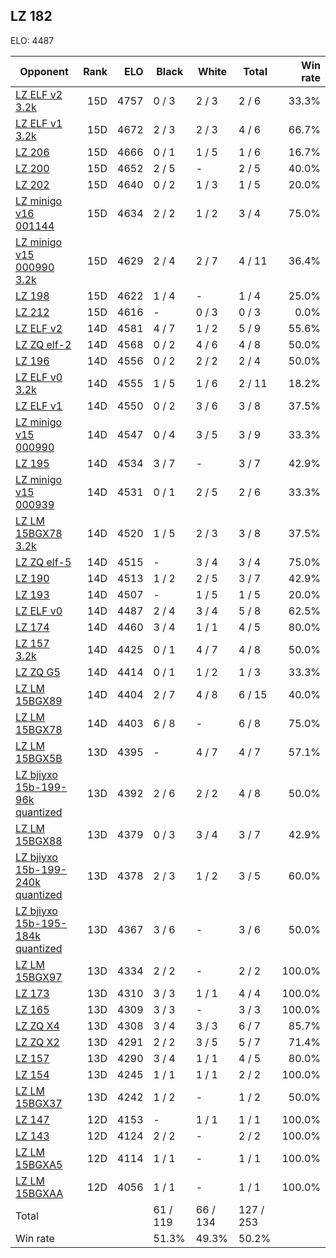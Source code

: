 ## LZ 182 ##

ELO: 4487

Opponent | Rank | ELO | Black | White | Total | Win rate
---------|-----:|----:|-------|-------|-------|-------:
[LZ ELF v2 3.2k](LZ%20ELF%20v2%203.2k.md) | 15D | 4757 | 0 / 3 | 2 / 3 | 2 / 6 | 33.3%
[LZ ELF v1 3.2k](LZ%20ELF%20v1%203.2k.md) | 15D | 4672 | 2 / 3 | 2 / 3 | 4 / 6 | 66.7%
[LZ 206](LZ%20206.md) | 15D | 4666 | 0 / 1 | 1 / 5 | 1 / 6 | 16.7%
[LZ 200](LZ%20200.md) | 15D | 4652 | 2 / 5 | - | 2 / 5 | 40.0%
[LZ 202](LZ%20202.md) | 15D | 4640 | 0 / 2 | 1 / 3 | 1 / 5 | 20.0%
[LZ minigo v16 001144](LZ%20minigo%20v16%20001144.md) | 15D | 4634 | 2 / 2 | 1 / 2 | 3 / 4 | 75.0%
[LZ minigo v15 000990 3.2k](LZ%20minigo%20v15%20000990%203.2k.md) | 15D | 4629 | 2 / 4 | 2 / 7 | 4 / 11 | 36.4%
[LZ 198](LZ%20198.md) | 15D | 4622 | 1 / 4 | - | 1 / 4 | 25.0%
[LZ 212](LZ%20212.md) | 15D | 4616 | - | 0 / 3 | 0 / 3 | 0.0%
[LZ ELF v2](LZ%20ELF%20v2.md) | 14D | 4581 | 4 / 7 | 1 / 2 | 5 / 9 | 55.6%
[LZ ZQ elf-2](LZ%20ZQ%20elf-2.md) | 14D | 4568 | 0 / 2 | 4 / 6 | 4 / 8 | 50.0%
[LZ 196](LZ%20196.md) | 14D | 4556 | 0 / 2 | 2 / 2 | 2 / 4 | 50.0%
[LZ ELF v0 3.2k](LZ%20ELF%20v0%203.2k.md) | 14D | 4555 | 1 / 5 | 1 / 6 | 2 / 11 | 18.2%
[LZ ELF v1](LZ%20ELF%20v1.md) | 14D | 4550 | 0 / 2 | 3 / 6 | 3 / 8 | 37.5%
[LZ minigo v15 000990](LZ%20minigo%20v15%20000990.md) | 14D | 4547 | 0 / 4 | 3 / 5 | 3 / 9 | 33.3%
[LZ 195](LZ%20195.md) | 14D | 4534 | 3 / 7 | - | 3 / 7 | 42.9%
[LZ minigo v15 000939](LZ%20minigo%20v15%20000939.md) | 14D | 4531 | 0 / 1 | 2 / 5 | 2 / 6 | 33.3%
[LZ LM 15BGX78 3.2k](LZ%20LM%2015BGX78%203.2k.md) | 14D | 4520 | 1 / 5 | 2 / 3 | 3 / 8 | 37.5%
[LZ ZQ elf-5](LZ%20ZQ%20elf-5.md) | 14D | 4515 | - | 3 / 4 | 3 / 4 | 75.0%
[LZ 190](LZ%20190.md) | 14D | 4513 | 1 / 2 | 2 / 5 | 3 / 7 | 42.9%
[LZ 193](LZ%20193.md) | 14D | 4507 | - | 1 / 5 | 1 / 5 | 20.0%
[LZ ELF v0](LZ%20ELF%20v0.md) | 14D | 4487 | 2 / 4 | 3 / 4 | 5 / 8 | 62.5%
[LZ 174](LZ%20174.md) | 14D | 4460 | 3 / 4 | 1 / 1 | 4 / 5 | 80.0%
[LZ 157 3.2k](LZ%20157%203.2k.md) | 14D | 4425 | 0 / 1 | 4 / 7 | 4 / 8 | 50.0%
[LZ ZQ G5](LZ%20ZQ%20G5.md) | 14D | 4414 | 0 / 1 | 1 / 2 | 1 / 3 | 33.3%
[LZ LM 15BGX89](LZ%20LM%2015BGX89.md) | 14D | 4404 | 2 / 7 | 4 / 8 | 6 / 15 | 40.0%
[LZ LM 15BGX78](LZ%20LM%2015BGX78.md) | 14D | 4403 | 6 / 8 | - | 6 / 8 | 75.0%
[LZ LM 15BGX5B](LZ%20LM%2015BGX5B.md) | 13D | 4395 | - | 4 / 7 | 4 / 7 | 57.1%
[LZ bjiyxo 15b-199-96k quantized](LZ%20bjiyxo%2015b-199-96k%20quantized.md) | 13D | 4392 | 2 / 6 | 2 / 2 | 4 / 8 | 50.0%
[LZ LM 15BGX88](LZ%20LM%2015BGX88.md) | 13D | 4379 | 0 / 3 | 3 / 4 | 3 / 7 | 42.9%
[LZ bjiyxo 15b-199-240k quantized](LZ%20bjiyxo%2015b-199-240k%20quantized.md) | 13D | 4378 | 2 / 3 | 1 / 2 | 3 / 5 | 60.0%
[LZ bjiyxo 15b-195-184k quantized](LZ%20bjiyxo%2015b-195-184k%20quantized.md) | 13D | 4367 | 3 / 6 | - | 3 / 6 | 50.0%
[LZ LM 15BGX97](LZ%20LM%2015BGX97.md) | 13D | 4334 | 2 / 2 | - | 2 / 2 | 100.0%
[LZ 173](LZ%20173.md) | 13D | 4310 | 3 / 3 | 1 / 1 | 4 / 4 | 100.0%
[LZ 165](LZ%20165.md) | 13D | 4309 | 3 / 3 | - | 3 / 3 | 100.0%
[LZ ZQ X4](LZ%20ZQ%20X4.md) | 13D | 4308 | 3 / 4 | 3 / 3 | 6 / 7 | 85.7%
[LZ ZQ X2](LZ%20ZQ%20X2.md) | 13D | 4291 | 2 / 2 | 3 / 5 | 5 / 7 | 71.4%
[LZ 157](LZ%20157.md) | 13D | 4290 | 3 / 4 | 1 / 1 | 4 / 5 | 80.0%
[LZ 154](LZ%20154.md) | 13D | 4245 | 1 / 1 | 1 / 1 | 2 / 2 | 100.0%
[LZ LM 15BGX37](LZ%20LM%2015BGX37.md) | 13D | 4242 | 1 / 2 | - | 1 / 2 | 50.0%
[LZ 147](LZ%20147.md) | 12D | 4153 | - | 1 / 1 | 1 / 1 | 100.0%
[LZ 143](LZ%20143.md) | 12D | 4124 | 2 / 2 | - | 2 / 2 | 100.0%
[LZ LM 15BGXA5](LZ%20LM%2015BGXA5.md) | 12D | 4114 | 1 / 1 | - | 1 / 1 | 100.0%
[LZ LM 15BGXAA](LZ%20LM%2015BGXAA.md) | 12D | 4056 | 1 / 1 | - | 1 / 1 | 100.0%
Total | | | 61 / 119 | 66 / 134 | 127 / 253 | 
Win rate| | | 51.3% | 49.3% | 50.2% | 

